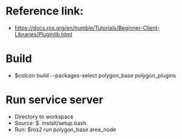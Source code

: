 # Reference link:
- https://docs.ros.org/en/humble/Tutorials/Beginner-Client-Libraries/Pluginlib.html

# Build
- $colcon build --packages-select polygon_base polygon_plugins

# Run service server
- Directory to workspace
- Source: $. install/setup.bash
- Run: $ros2 run polygon_base area_node